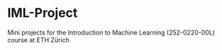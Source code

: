 # IML-Project

Mini projects for the Introduction to Machine Learning (252-0220-00L) course at ETH Zürich 

